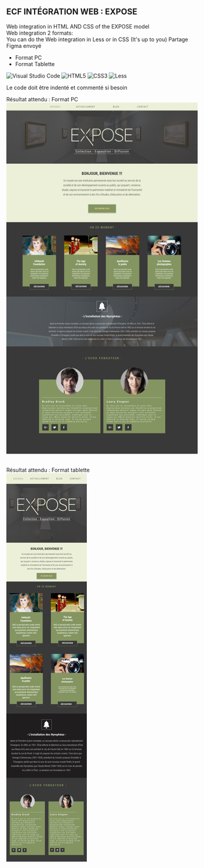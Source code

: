 ## ECF INTÉGRATION WEB : EXPOSE
Web integration in HTML AND CSS of the EXPOSE model<br>
Web integration 2 formats: <br>
You can do the Web integration in Less or in CSS (It's up to you)
Partage Figma envoyé

* Format PC
* Format Tablette


![Visual Studio Code](https://img.shields.io/badge/Visual%20Studio%20Code-0078d7.svg?style=for-the-badge&logo=visual-studio-code&logoColor=white) ![HTML5](https://img.shields.io/badge/html5-%23E34F26.svg?style=for-the-badge&logo=html5&logoColor=white) ![CSS3](https://img.shields.io/badge/css3-%231572B6.svg?style=for-the-badge&logo=css3&logoColor=white) ![Less](https://img.shields.io/badge/less-2B4C80?style=for-the-badge&logo=less&logoColor=white)

Le code doit être indenté et commenté si besoin

Résultat attendu : Format PC
![Expose](profile/img/expose-pc.jpg)&nbsp;&nbsp;

Résultat attendu : Format tablette <br>
![Expose](profile/img/expose-tablette.jpg)&nbsp;&nbsp;
